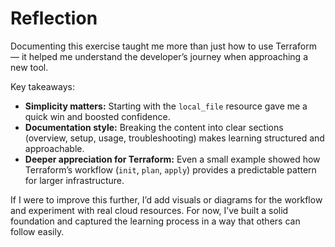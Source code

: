 # Reflection

Documenting this exercise taught me more than just how to use Terraform — it helped me understand the developer’s journey when approaching a new tool.

Key takeaways:
- **Simplicity matters:** Starting with the `local_file` resource gave me a quick win and boosted confidence.  
- **Documentation style:** Breaking the content into clear sections (overview, setup, usage, troubleshooting) makes learning structured and approachable.  
- **Deeper appreciation for Terraform:** Even a small example showed how Terraform’s workflow (`init`, `plan`, `apply`) provides a predictable pattern for larger infrastructure.  

If I were to improve this further, I’d add visuals or diagrams for the workflow and experiment with real cloud resources. For now, I’ve built a solid foundation and captured the learning process in a way that others can follow easily.
